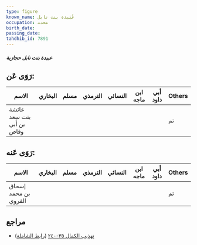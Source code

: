 ```yaml
---
type: figure
known_name: عُبَيدة بنت نابل
occupation: محدث
birth_date:
passing_date:
tahdhib_id: 7891
---
```

##### عبيدة بنت نابل حجازية

## رَوَى عَن:
| الاسم                      | البخاري | مسلم | الترمذي | النسائي | ابن ماجه | أبي داود | Others |
| -------------------------- | ------- | ---- | ------- | ------- | -------- | -------- | ------ |
| عائشة بنت سعد بن أَبي وقاص |         |      |         |         |          |          | تم     |
## رَوَى عَنه:
| الاسم                | البخاري | مسلم | الترمذي | النسائي | ابن ماجه | أبي داود | Others |
| -------------------- | ------- | ---- | ------- | ------- | -------- | -------- | ------ |
| إسحاق بن محمد الفروي |         |      |         |         |          |          | تم     |
## مراجع
- [تهذيب الكمال ٣٥-٢٤٠](obsidian://open?vault=Tahdhib-al-Kamal&file=Figures/٧٨٩١-عبيدة%20بنت%20نابل%20حجازية) ([رابط الشاملة](https://shamela.ws/book/3722/18839))